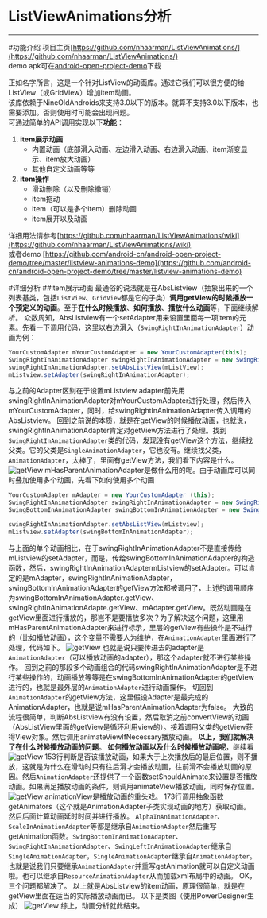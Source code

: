 # ListViewAnimations分析
---
#功能介绍
项目主页[https://github.com/nhaarman/ListViewAnimations/](https://github.com/nhaarman/ListViewAnimations/)     
demo apk可在[android-open-project-demo](https://github.com/android-cn/android-open-project-demo/tree/master/listview-animations-demo/apk)下载
	    
正如名字所言，这是一个针对ListView的动画库。通过它我们可以很方便的给ListView（或GridView）增加item动画。  
该库依赖于NineOldAndroids来支持3.0以下的版本。就算不支持3.0以下版本，也需要添加。否则使用时可能会出现问题。  
可通过简单的API调用实现以下**功能**：  
 1. **item展示动画**  
    - 内置动画（底部滑入动画、左边滑入动画、右边滑入动画、item渐变显示、item放大动画）  
	- 其他自定义动画等等  
 2. **item操作**  
	- 滑动删除（以及删除撤销）  
	- item拖动  
	- item（可以是多个item）删除动画  
	- item展开以及动画  

详细用法请参考[https://github.com/nhaarman/ListViewAnimations/wiki](https://github.com/nhaarman/ListViewAnimations/wiki)  
或者demo [https://github.com/android-cn/android-open-project-demo/tree/master/listview-animations-demo](https://github.com/android-cn/android-open-project-demo/tree/master/listview-animations-demo)

#详细分析
##item展示动画
最通俗的说法就是在AbsListview（抽象出来的一个列表基类，包括`ListView`、`GridView`都是它的子类）**调用getView的时候播放一个预定义的动画**。至于**在什么时候播放**、**如何播放**、**播放什么动画**等，下面继续解析。
众数周知，AbsListview有一个setAdapter用来设置里面每一项item的元素。先看一下调用代码，这里以右边滑入（`SwingRightInAnimationAdapter`）动画为例：
```java
YourCustomAdapter mYourCustomAdapter = new YourCustomAdapter(this);
SwingRightInAnimationAdapter swingRightInAnimationAdapter = new SwingRightInAnimationAdapter(mYourCustomAdapter);
swingRightInAnimationAdapter.setAbsListView(mListView);
mListview.setAdapter(swingRightInAnimationAdapter);
```
与之前的Adapter区别在于设置mListview adapter前先用swingRightInAnimationAdapter对mYourCustomAdapter进行处理，然后传入mYourCustomAdapter，同时，给swingRightInAnimationAdapter传入调用的AbsListview。
回到之前说的本质，就是在getView的时候播放动画，也就说，swingRightInAnimationAdapter肯定对getView方法进行了处理。找到`SwingRightInAnimationAdapter`类的代码，发现没有getView这个方法，继续找父类。它的父类是`SingleAnimationAdapter`，它也没有。继续找父类，`AnimationAdapter`，太棒了，里面有getView方法，我们看下内容是什么。
  ![getView](https://github.com/android-cn/android-open-project-analysis/raw/master/listview-animations/images/items_animation_getview.png)
mHasParentAnimationAdapter是做什么用的呢。由于动画库可以同时叠加使用多个动画，先看下如何使用多个动画
```java
YourCustomAdapter mAdapter = new YourCustomAdapter (this);
SwingRightInAnimationAdapter swingRightInAnimationAdapter = new SwingRightInAnimationAdapter(mAdapter);
SwingBottomInAnimationAdapter swingBottomInAnimationAdapter = new SwingBottomInAnimationAdapter(swingRightInAnimationAdapter);

swingRightInAnimationAdapter.setAbsListView(mListview);
mListview.setAdapter(swingBottomInAnimationAdapter);
```
与上面的单个动画相比，在于swingRightInAnimationAdapter不是直接传给mListview的setAdapter，而是，传给swingBottomInAnimationAdapter的构造函数，然后，swingRightInAnimationAdaptermListview的setAdapter。可以肯定的是mAdapter，swingRightInAnimationAdapter，swingBottomInAnimationAdapter的getView方法都被调用了，上述的调用顺序为swingBottomInAnimationAdapter.getView、swingRightInAnimationAdapte.getView、mAdapter.getView。既然动画是在getView里面进行播放的，那岂不是要播放多次？为了解决这个问题，这里用mHasParentAnimationAdapter来进行标示，里层的getView有些操作是不进行的（比如播放动画），这个变量不需要人为维护，在`AnimationAdapter`里面进行了处理，代码如下。 
 ![getView](https://github.com/android-cn/android-open-project-analysis/raw/master/listview-animations/images/items_animation_animationadapter_constructor.png)
也就是说只要传进去的adapter是`AnimationAdapter`（可以播放动画的adapter），那这个adapter就不进行某些操作。
回到之前的那段多个动画组合的代码swingRightInAnimationAdapter是不进行某些操作的，动画播放等等是在swingBottomInAnimationAdapter的getView进行的，也就是最外层的`AnimationAdapter`进行动画操作。
切回到`AnimationAdapter`的getView方法，这里假设Adapter是最完成的AnimationAdapter，也就是说mHasParentAnimationAdapter为false。
大致的流程很简单，判断AbsListview有没有设置，然后取消之前convertView的动画（AbsListView里面的getView是循环利用view的）。接着调用父类的getView获得View对象。然后调用animateViewIfNecessary播放动画。
**以上，我们就解决了在什么时候播放动画的问题**。
**如何播放动画以及什么时候播放动画呢**，继续看
  ![getView](https://github.com/android-cn/android-open-project-analysis/raw/master/listview-animations/images/items_animation_animateviewifnecessary.png)
153行判断是否该播放动画，如果大于上次播放后的最后位置，则不播放，这就是为什么在滑动时只有往后滑才会播放动画，往前滑不会播放动画的原因。然后`AnimationAdapter`还提供了一个函数setShouldAnimate来设置是否播放动画。如果满足播放动画的条件，则调用animateView播放动画，同时保存位置。
  ![getView](https://github.com/android-cn/android-open-project-analysis/raw/master/listview-animations/images/items_animation_animateview.png)
animationView是播放动画的重头戏。
173行调用抽象函数getAnimators（这个就是AnimationAdapter子类实现动画的地方）获取动画。
然后后面计算动画延时时间并进行播放。
`AlphaInAnimationAdapter`、`ScaleInAnimationAdapter`等都是继承自`AnimationAdapter`然后重写getAnimation函数。`SwingBottomInAnimationAdapter`、`SwingRightInAnimationAdapter`、`SwingLeftInAnimationAdapter`继承自`SingleAnimationAdapter`，`SingleAnimationAdapter`继承自`AnimationAdapter`。
也就是说我们只要继承`AnimationAdapter`并重写getAnimation就可以自定义动画啦。也可以继承自`ResourceAnimationAdapter`从而加载xml布局中的动画。
OK，三个问题都解决了。
以上就是AbsListview的item动画，原理很简单，就是在getView里面在适当的实际播放动画而已。
以下是类图（使用PowerDesigner生成）
  ![getView](https://github.com/android-cn/android-open-project-analysis/raw/master/listview-animations/images/items_animation_class_diagram.png)
综上，动画分析就此结束。